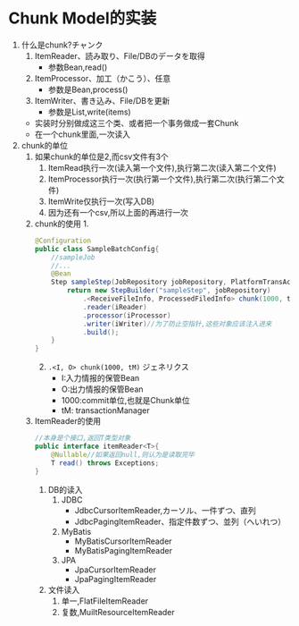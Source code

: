 # Chunk Model的实装
1. 什么是chunk?チャンク
    1. ItemReader、読み取り、File/DBのデータを取得
        - 参数Bean,read()
    2. ItemProcessor、加工（かこう）、任意
        - 参数是Bean,process()
    3. ItemWriter、書き込み、File/DBを更新　
        - 参数是List<Bean>,write(items)
    - 实装时分别做成这三个类、或者把一个事务做成一套Chunk
    - 在一个chunk里面,一次读入
2. chunk的单位
    1. 如果chunk的单位是2,而csv文件有3个
        1. ItemRead执行一次(读入第一个文件),执行第二次(读入第二个文件)
        2. ItemProcessor执行一次(执行第一个文件),执行第二次(执行第二个文件)
        3. ItemWrite仅执行一次(写入DB)
        4. 因为还有一个csv,所以上面的再进行一次
    2. chunk的使用
        1. 
        ```java
        @Configuration
        public class SampleBatchConfig{
            //sampleJob
            //...
            @Bean
            Step sampleStep(JobRepository jobRepository, PlatformTransActionManager transactionManager){
                return new StepBuilder("sampleStep", jobRepository)
                    .<ReceiveFileInfo, ProcessedFiledInfo> chunk(1000, tM)
                    .reader(iReader)
                    .processor(iProcessor)
                    .writer(iWriter)//为了防止空指针,这些对象应该注入进来
                    .build();
            }
        }
        ```
        2. `.<I, O> chunk(1000, tM)` ジェネリクス
            - I:入力情报的保管Bean
            - O:出力情报的保管Bean
            - 1000:commit单位,也就是Chunk单位
            - tM: transactionManager
    3. ItemReader的使用
        ```java
        //本身是个接口,返回T类型对象
        public interface itemReader<T>{
            @Nullable//如果返回null,则认为是读取完毕
            T read() throws Exceptions;
        }
        ```
        1. DB的读入
            1. JDBC
                - JdbcCursorItemReader,カーソル、一件ずつ、直列
                - JdbcPagingItemReader、指定件数ずつ、並列（へいれつ）
            2. MyBatis
                - MyBatisCursorItemReader
                - MyBatisPagingItemReader
            3. JPA
                - JpaCursorItemReader
                - JpaPagingItemReader
        2. 文件读入
            1. 单一,FlatFileItemReader
            2. 复数,MuiltResourceItemReader
    